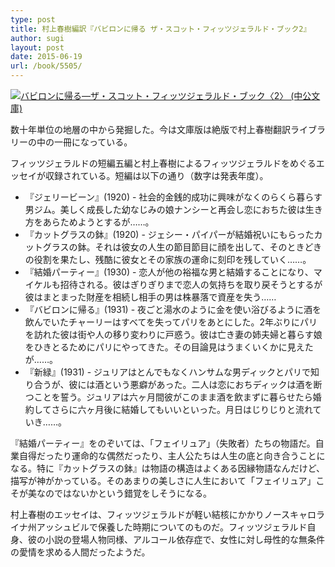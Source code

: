 ```yaml
---
type: post
title: 村上春樹編訳『バビロンに帰る ザ・スコット・フィッツジェラルド・ブック2』
author: sugi
layout: post
date: 2015-06-19
url: /book/5505/
---
```

<a href="http://www.amazon.co.jp/exec/obidos/ASIN/4122034949/chezsugi-22/ref=nosim/" onclick="_gaq.push(['_trackEvent', 'outbound-article', 'http://www.amazon.co.jp/exec/obidos/ASIN/4122034949/chezsugi-22/ref=nosim/', '']);" name="amazletlink" target="_blank"><img src="http://i0.wp.com/ecx.images-amazon.com/images/I/51J6RSD3R9L.jpg?w=660" alt="バビロンに帰る―ザ・スコット・フィッツジェラルド・ブック〈2〉 (中公文庫)" class="alignleft"  data-recalc-dims="1" /></a>

数十年単位の地層の中から発掘した。今は文庫版は絶版で村上春樹翻訳ライブラリーの中の一冊になっている。

フィッツジェラルドの短編五編と村上春樹によるフィッツジェラルドをめぐるエッセイが収録されている。短編は以下の通り（数字は発表年度）。

  * 『ジェリービーン』(1920) - 社会的金銭的成功に興味がなくのらくら暮らす男ジム。美しく成長した幼なじみの娘ナンシーと再会し恋におちた彼は生き方をあらためようとするが……。
  * 『カットグラスの鉢』(1920) - ジェシー・パイパーが結婚祝いにもらったカットグラスの鉢。それは彼女の人生の節目節目に顔を出して、そのときどきの役割を果たし、残酷に彼女とその家族の運命に刻印を残していく……。
  * 『結婚パーティー』(1930) - 恋人が他の裕福な男と結婚することになり、マイケルも招待される。彼はぎりぎりまで恋人の気持ちを取り戻そうとするが彼はまとまった財産を相続し相手の男は株暴落で資産を失う……
  * 『バビロンに帰る』(1931) - 夜ごと湯水のように金を使い浴びるように酒を飲んでいたチャーリーはすべてを失ってパリをあとにした。2年ぶりにパリを訪れた彼は街や人の移り変わりに戸惑う。彼は亡き妻の姉夫婦と暮らす娘をひきとるためにパリにやってきた。その目論見はうまくいくかに見えたが……。
  * 『新緑』(1931) - ジュリアはとんでもなくハンサムな男ディックとパリで知り合うが、彼には酒という悪癖があった。二人は恋におちディックは酒を断つことを誓う。ジュリアは六ヶ月間彼がこのまま酒を飲まずに暮らせたら婚約してさらに六ヶ月後に結婚してもいいといった。月日はじりじりと流れていき……。

『結婚パーティー』をのぞいては、「フェイリュア」（失敗者）たちの物語だ。自業自得だったり運命的な偶然だったり、主人公たちは人生の底と向き合うことになる。特に『カットグラスの鉢』は物語の構造はよくある因縁物語なんだけど、描写が神がかっている。そのあまりの美しさに人生において「フェイリュア」こそが美なのではないかという錯覚をしそうになる。

村上春樹のエッセイは、フィッツジェラルドが軽い結核にかかりノースキャロライナ州アッシュビルで保養した時期についてのものだ。フィッツジェラルド自身、彼の小説の登場人物同様、アルコール依存症で、女性に対し母性的な無条件の愛情を求める人間だったようだ。
